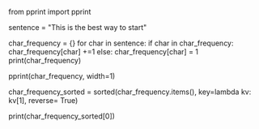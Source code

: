 from pprint import pprint
<!-- To find the most repeated character in the text -->
sentence = "This is the best way to start"

char_frequency = {}
for char in sentence:
    if char in char_frequency:
        char_frequency[char] +=1
    else:
        char_frequency[char] = 1
print(char_frequency)

<!-- but this output is not readable, lets import a module pprint -->

pprint(char_frequency, width=1)
<!-- this is better -->

<!-- but lets sort it -->

char_frequency_sorted = sorted(char_frequency.items(), key=lambda kv: kv[1], reverse= True)

print(char_frequency_sorted[0])


